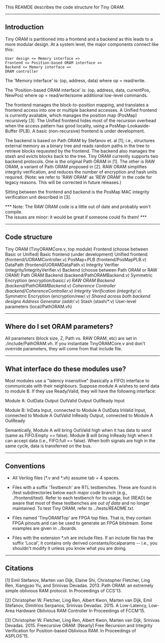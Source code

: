 
This REAMDE describes the code structure for Tiny ORAM.

--------------------------------------------------------------------------------
Introduction
--------------------------------------------------------------------------------

Tiny ORAM is partitioned into a frontend and a backend as this leads to a more
modular design.  At a system level, the major components connect like this:

	User design <= Memory interface =>
	Frontend <= Position-based ORAM interface =>
	Backend <= Memory interface =>
	DRAM controller

The 'Memory interface' is:
  (op, address, data) where op = read/write.

The 'Position-based ORAM interface' is:
  (op, address, data, currentPos, NewPos)
  where op = read/write/some additional low-level commands.

The frontend manages the block-to-position mapping, and translates a frontend
access into one or multiple backend accesses.  A Unified frontend is currently
available, which manages the position map (PosMap) recursively [3].  The Unified
frontend hides most of the recursion overhead when the access pattern has good
locality, using a PosMap-Lookaside-Buffer (PLB).  A basic (non-recursive)
frontend is under development.

The backend is based on Path ORAM by Stefanov et. al [1]; i.e., structures
external memory as a binary tree and reads random paths in the tree to retrieve
blocks requested by the frontend.  The backend also manages the stash and evicts
blocks back to the tree.  Tiny ORAM currently supports two backend protocols.
One is the original Path ORAM in [1].  The other is RAW ORAM, a variant of
Path ORAM proposed in [2].  RAW ORAM simplifies integrity verification, and
reduces the number of encryption and hash units required.  (Note: we refer to
'RAW ORAM' as 'REW ORAM' in the code for legacy reasons.  This will be
corrected in future releases.)

Sitting between the frontend and backend is the PosMap MAC integrity verification 
unit described in [3].

*** Note: The RAW ORAM code is a little out of date and probably won't compile.  
	The issues are minor: it would be great if someone could fix them! ***

--------------------------------------------------------------------------------
Code structure
--------------------------------------------------------------------------------

Tiny ORAM								(TinyORAMCore.v, top module)
	Frontend 							(choose between Basic or Unified)
		Basic frontend					(under development)
		Unified frontend				(frontend/UORAMController.v)
			PosMap+PLB					(frontend/PosMapPLB.v)
			DataPath					(frontend/UORAMDataPath.v)
		Integrity Verifier				(integrity/IntegrityVerifier.v)
	Backend								(choose between Path ORAM or RAW ORAM)
		Path ORAM Backend 				(backend/PathORAMBackend.v)
			Symmetric Encryption		(encryption/basic/*.v)
		RAW ORAM Backend 				(backend/PathORAMBackend.v)
			Coherence Controller		(backend/CoherenceController.v)
			Integrity Verification		(integrity/*.v)
			Symmetric Encryption		(encryption/rew/*.v)
		Shared across both backend designs
			Address Generator			(addr/*.v)
			Stash						(stash/*.v)
	User-level parameters				(local/PathORAM.vh)

--------------------------------------------------------------------------------
Where do I set ORAM parameters?
--------------------------------------------------------------------------------
	
All parameters (block size, Z, Path vs. RAW ORAM, etc) are set in 
./include/PathORAM.vh.  If you instantiate TinyORAMCore.v	and don't override 
parameters, they will come from that include file.
		
--------------------------------------------------------------------------------
What interface do these modules use?
--------------------------------------------------------------------------------
		
Most modules use a "latency insensitive" (basically a FIFO) interface to 
communicate with their neighbours.  Suppose module A wishes to send data to 
module B.  If they use Ready/Valid, they will have the following interface:	
		
Module A:
	OutData		Output
	OutValid	Output
	OutReady	Input
		
Module B:
	InData		Input, connected to Module A OutData
	InValid		Input, connected to Module A OutValid
	InReady		Output, connected to Module A OutReady
	
Semantically, Module A will bring OutValid high when it has data to send (same 
as FIFO.Empty == false).  Module B will bring InReady high when it can accept 
data (i.e., FIFO.full == false).  When both signals are high in the same cycle, 
data is transferred on the bus.
	
--------------------------------------------------------------------------------
Conventions
--------------------------------------------------------------------------------

- 	All Verilog files (*.v and *.vh) assume tab = 4 spaces.

- 	Files with a suffix 'Testbench' are RTL testbenches.  These are found in
	/test subdirectories below each major code branch (e.g., ./frontend/test).
	Refer to each testbench for its usage, but (READ) be aware that most of
	these testbenches are _out of data_ and no longer maintained.  To test Tiny
	ORAM, refer to ../tests/README.txt.

-	Files named 'TinyORAMTop' are FPGA top files.  That is, they contain FPGA
	pinouts and can be used to generate an FPGA bitstream.  Some examples are
	given in ../boards.

-	Files with the extension *.vh are include files.  If an include file has the
	suffix 'Local', it contains only derived constants/localparams -- i.e., you
	shouldn't modify it unless you know what you are doing.

--------------------------------------------------------------------------------
Citations
--------------------------------------------------------------------------------

[1] Emil Stefanov, Marten van Dijk, Elaine Shi, Christopher Fletcher, Ling Ren,
	Xiangyao Yu, and Srinivas Devadas. 2013.
	Path ORAM: an extremely simple oblivious RAM protocol.
	In Proceedings of CCS'13.

[2] Christopher W. Fletcher, Ling Ren, Albert Kwon, Marten van Dijk, 
	Emil Stefanov, Dimitrios Serpanos, Srinivas Devadas. 2015.
	A Low-Latency, Low-Area Hardware Oblivious RAM Controller
	In Proceedings of FCCM'15.
	
[3]	Christopher W. Fletcher, Ling Ren, Albert Kwon, Marten van Dijk, 
	Srinivas Devadas. 2015.
	Freecursive ORAM: [Nearly] Free Recursion and Integrity Verification for 
	Position-based Oblivious RAM.
	In Proceedings of ASPLOS'15.
	